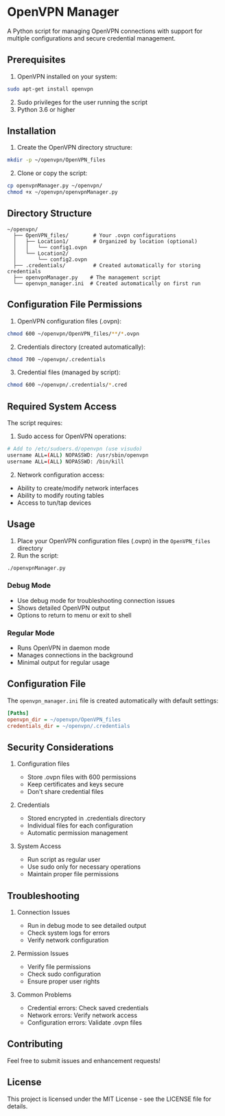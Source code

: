 # OpenVPN Manager

A Python script for managing OpenVPN connections with support for multiple configurations and secure credential management.

## Prerequisites

1. OpenVPN installed on your system:

```bash
sudo apt-get install openvpn
```

2. Sudo privileges for the user running the script
3. Python 3.6 or higher

## Installation

1. Create the OpenVPN directory structure:

```bash
mkdir -p ~/openvpn/OpenVPN_files
```

2. Clone or copy the script:

```bash
cp openvpnManager.py ~/openvpn/
chmod +x ~/openvpn/openvpnManager.py
```

## Directory Structure

```
~/openvpn/
  ├── OpenVPN_files/        # Your .ovpn configurations
  │   ├── Location1/        # Organized by location (optional)
  │   │   └── config1.ovpn
  │   └── Location2/
  │       └── config2.ovpn
  ├── .credentials/         # Created automatically for storing credentials
  ├── openvpnManager.py    # The management script
  └── openvpn_manager.ini  # Created automatically on first run
```

## Configuration File Permissions

1. OpenVPN configuration files (.ovpn):

```bash
chmod 600 ~/openvpn/OpenVPN_files/**/*.ovpn
```

2. Credentials directory (created automatically):

```bash
chmod 700 ~/openvpn/.credentials
```

3. Credential files (managed by script):

```bash
chmod 600 ~/openvpn/.credentials/*.cred
```

## Required System Access

The script requires:

1. Sudo access for OpenVPN operations:

```bash
# Add to /etc/sudoers.d/openvpn (use visudo)
username ALL=(ALL) NOPASSWD: /usr/sbin/openvpn
username ALL=(ALL) NOPASSWD: /bin/kill
```

2. Network configuration access:

- Ability to create/modify network interfaces
- Ability to modify routing tables
- Access to tun/tap devices

## Usage

1. Place your OpenVPN configuration files (.ovpn) in the `OpenVPN_files` directory
2. Run the script:

```bash
./openvpnManager.py
```

### Debug Mode

- Use debug mode for troubleshooting connection issues
- Shows detailed OpenVPN output
- Options to return to menu or exit to shell

### Regular Mode

- Runs OpenVPN in daemon mode
- Manages connections in the background
- Minimal output for regular usage

## Configuration File

The `openvpn_manager.ini` file is created automatically with default settings:

```ini
[Paths]
openvpn_dir = ~/openvpn/OpenVPN_files
credentials_dir = ~/openvpn/.credentials
```

## Security Considerations

1. Configuration files

   - Store .ovpn files with 600 permissions
   - Keep certificates and keys secure
   - Don't share credential files
2. Credentials

   - Stored encrypted in .credentials directory
   - Individual files for each configuration
   - Automatic permission management
3. System Access

   - Run script as regular user
   - Use sudo only for necessary operations
   - Maintain proper file permissions

## Troubleshooting

1. Connection Issues

   - Run in debug mode to see detailed output
   - Check system logs for errors
   - Verify network configuration
2. Permission Issues

   - Verify file permissions
   - Check sudo configuration
   - Ensure proper user rights
3. Common Problems

   - Credential errors: Check saved credentials
   - Network errors: Verify network access
   - Configuration errors: Validate .ovpn files

## Contributing

Feel free to submit issues and enhancement requests!

## License

This project is licensed under the MIT License - see the LICENSE file for details.
